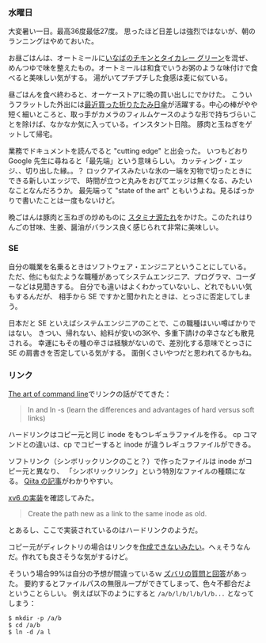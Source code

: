 ### 水曜日

大変暑い一日。最高36度最低27度。
思ったほど日差しは強烈ではないが、朝のランニングはやめておいた。

お昼ごはんは、オートミールに[いなばのチキンとタイカレー グリーン](https://www.inaba-foods.jp/products/detail/1622)を混ぜ、めんつゆで味を整えたもの。オートミールは和食でいうお粥のような味付けで食べると美味しい気がする。
湯がいてプチプチした食感は麦に似ている。

昼ごはんを食べ終わると、オーケーストアに晩の買い出しにでかけた。
こういうフラットした外出には[最近買った折りたたみ日傘](https://www.amazon.co.jp/gp/product/B0B3JDCKZ8)が活躍する。中心の棒がやや短く細いところと、取っ手がカメラのフィルムケースのような形で持ちづらいことを除けば、なかなか気に入っている。インスタント日陰。
豚肉と玉ねぎをゲットして帰宅。

業務でドキュメントを読んでると "cutting edge" と出会った。
いつもどおり Google 先生に尋ねると「最先端」という意味らしい。
カッティング・エッジ、、切り出した縁。。？
ロックアイスみたいな氷の一端を刃物で切ったときにできる新しいエッジで、
時間が立つと丸みをおびてエッジは無くなる、みたいなことなんだろうか。
最先端って "state of the art" ともいうよね。見るばっかりで書いたことは一度もないけど。

晩ごはんは豚肉と玉ねぎの炒めものに [スタミナ源たれ](https://knktare.com/products/?p=4)をかけた。このたれはりんごの甘味、生姜、醤油がバランス良く感じられて非常に美味しい。

### SE

自分の職業を名乗るときはソフトウェア・エンジニアということにしている。
ただ、他にも似たような職種があってシステムエンジニア、プログラマ、コーダーなどは見聞きする。
自分でも違いはよくわかっていないし、どれでもいい気もするんだが、
相手から SE ですかと聞かれたときは、とっさに否定してしまう。

日本だと SE といえばシステムエンジニアのことで、この職種はいい噂ばかりではない。
きつい、帰れない、給料が安いの3Kや、多重下請けの辛さなども散見される。
幸運にもその種の辛さは経験がないので、差別化する意味でとっさに SE の肩書きを否定している気がする。
面倒くさいやつだと思われてるかもね。

### リンク

[The art of command line](https://github.com/jlevy/the-art-of-command-line#basics)でリンクの話がでてきた：

> ln and ln -s (learn the differences and advantages of hard versus soft links)

ハードリンクはコピー元と同じ inode をもつレギュラファイルを作る。
cp コマンドとの違いは、cp でコピーすると inode が違うレギュラファイルができる。

ソフトリンク（シンボリックリンクのこと？）で作ったファイルは inode がコピー元と異なり、
「シンボリックリンク」という特別なファイルの種類になる。
[Qiita の記事](https://qiita.com/lnznt/items/6178e1c5f066f22fe9c2)がわかりやすい。

[xv6 の実装](https://github.com/mit-pdos/xv6-public/blob/xv6-rev11/sysfile.c#L117-L165)を確認してみた。

> Create the path new as a link to the same inode as old.

とあるし、ここで実装されているのはハードリンクのようだ。

コピー元がディレクトリの場合はリンクを[作成できないみたい](https://github.com/mit-pdos/xv6-public/blob/xv6-rev11/sysfile.c#L134)。へぇそうなんだ。作れても良さそうな気がするけど。

そういう場合99%は自分の予想が間違っているｗ
[ズバリの質問と回答](https://askubuntu.com/a/525129)があった。
要約するとファイルパスの無限ループができてしまって、色々不都合だよということらしい。
例えば以下のようにすると `/a/b/l/b/l/b/l/b...` となってしまう：

```
$ mkdir -p /a/b
$ cd /a/b
$ ln -d /a l
```